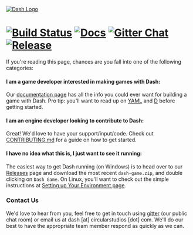 [![Dash Logo](https://cloud.githubusercontent.com/assets/512416/2726786/6618d624-c5c2-11e3-9049-23637e5a1739.png)](https://github.com/Circular-Studios/Dash/wiki)

# [![Build Status](http://img.shields.io/travis/Circular-Studios/Dash/develop.svg?style=flat)](https://travis-ci.org/Circular-Studios/Dash) [![Docs](http://img.shields.io/badge/docs-ddoc-yellow.svg?style=flat)](http://circular-studios.github.io/Dash/docs/latest) [![Gitter Chat](http://img.shields.io/badge/chat-gitter-brightgreen.svg?style=flat)](https://gitter.im/Circular-Studios/Dash) [![Release](http://img.shields.io/github/release/Circular-Studios/Dash.svg?style=flat)](http://code.dlang.org/packages/dash)

If you're reading this page, chances are you fall into one of the following categories:

#### I am a game developer interested in making games with Dash:

Our [documentation page](http://circularstudios.com/dash/) has all the info you could ever want for building a game with Dash. Pro tip: you'll want to read up on [YAML](http://www.yaml.org/) and [D](http://dlang.org) before getting started.

#### I am an engine developer looking to contribute to Dash:

Great! We'd love to have your support/input/code. Check out [CONTRIBUTING.md](https://github.com/Circular-Studios/Dash/blob/develop/CONTRIBUTING.md) for a guide on how to get started.

#### I have no idea what this is, I just want to see it running:

The easiest way to get Dash running (on Windows) is to head over to our [Releases](https://github.com/Circular-Studios/Dash/releases) page and download the most recent `dash-game.zip`, and double clicking on `Dash Game`. On Linux, you'll want to check out the simple instructions at [Setting up Your Environment page](https://github.com/Circular-Studios/Dash/wiki/Setting-Up-Your-Environment).

### Contact Us

We'd love to hear from you, feel free to get in touch using [gitter](https://gitter.im/Circular-Studios/Dash) (our public chat room) or email us at dash [at] circularstudios [dot] com. We'll do our best to have the appropriate team member respond as quickly as we can.
